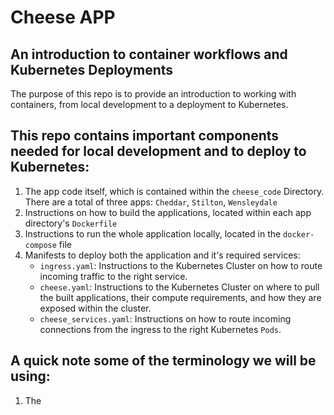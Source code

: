# Cheese APP
## An introduction to container workflows and Kubernetes Deployments

The purpose of this repo is to provide an introduction to working with containers, from local development to a deployment to Kubernetes.

## This repo contains important components needed for local development and to deploy to Kubernetes:

1. The app code itself, which is contained within the `cheese_code` Directory. There are a total of three apps: `Cheddar`, `Stilton`, `Wensleydale`
2. Instructions on how to build the applications, located within each app directory's `Dockerfile`
3. Instructions to run the whole application locally, located in the `docker-compose` file
4. Manifests to deploy both the application and it's required services:
    * `ingress.yaml`: Instructions to the Kubernetes Cluster on how to route incoming traffic to the right service.
    * `cheese.yaml`: Instructions to the Kubernetes Cluster on where to pull the built applications, their compute requirements, and how they are exposed within the cluster.
    * `cheese_services.yaml`: Instructions on how to route incoming connections from the ingress to the right Kubernetes `Pods`.

## A quick note some of the terminology we will be using:

1. The 